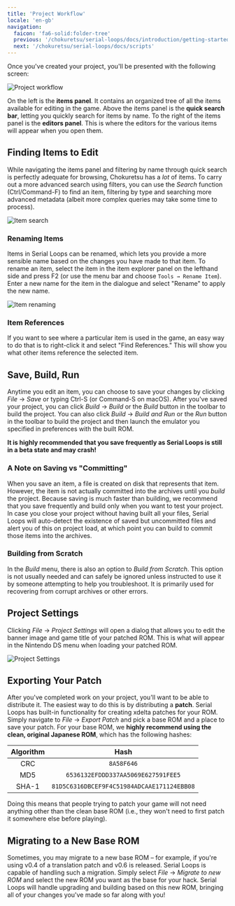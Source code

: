 ```yaml
---
title: 'Project Workflow'
locale: 'en-gb'
navigation:
  faicon: 'fa6-solid:folder-tree'
  previous: '/chokuretsu/serial-loops/docs/introduction/getting-started'
  next: '/chokuretsu/serial-loops/docs/scripts'
---
```


Once you've created your project, you'll be presented with the following screen:

![Project workflow](/images/chokuretsu/serial-loops/project-workflow.png)

On the left is the **items panel**. It contains an organized tree of all the items available for editing in the game. Above the items panel is the **quick search bar**, letting you quickly search for items by name. To the right of the items panel is the **editors panel**. This is where the editors for the various items will appear when you open them.

## Finding Items to Edit
While navigating the items panel and filtering by name through quick search is perfectly adequate for browsing, Chokuretsu has a _lot_ of items. To carry out a more advanced search using filters, you can use the _Search_ function (Ctrl/Command-F) to find an item, filtering by type and searching more advanced metadata (albeit more complex queries may take some time to process).

![Item search](/images/chokuretsu/serial-loops/item-search.png)

### Renaming Items
Items in Serial Loops can be renamed, which lets you provide a more sensible name based on the changes you have made to that item. To rename an item, select the item in the item explorer panel on the lefthand side and press F2 (or use the menu bar and choose `Tools → Rename Item`). Enter a new name for the item in the dialogue and select "Rename" to apply the new name.

![Item renaming](/images/chokuretsu/serial-loops/item-renaming.png)

### Item References
If you want to see where a particular item is used in the game, an easy way to do that is to right-click it and select "Find References." This will show
you what other items reference the selected item.

## Save, Build, Run
Anytime you edit an item, you can choose to save your changes by clicking _File_ &rarr; _Save_ or typing Ctrl-S (or Command-S on macOS). After you've saved your project, you can click _Build_ &rarr; _Build_ or the _Build_ button in the toolbar to build the project. You can also click _Build_ &rarr; _Build and Run_ or the _Run_ button in the toolbar to build the project and then launch the emulator you specified in preferences with the built ROM.

**It is highly recommended that you save frequently as Serial Loops is still in a beta state and may crash!**

### A Note on Saving vs "Committing"
When you save an item, a file is created on disk that represents that item. However, the item is not actually committed into the archives until you 
_build_ the project. Because saving is much faster than building, we recommend that you save frequently and build only when you want to test your project.
In case you close your project without having built all your files, Serial Loops will auto-detect the existence of saved but uncommitted files and alert
you of this on project load, at which point you can build to commit those items into the archives.

### Building from Scratch
In the _Build_ menu, there is also an option to _Build from Scratch_. This option is not usually needed and can safely be ignored unless instructed to
use it by someone attempting to help you troubleshoot. It is primarily used for recovering from corrupt archives or other errors.

## Project Settings
Clicking _File_ &rarr; _Project Settings_ will open a dialog that allows you to edit the banner image and game title of your patched ROM. This is what
will appear in the Nintendo DS menu when loading your patched ROM.

![Project Settings](/images/chokuretsu/serial-loops/project-settings.png)

## Exporting Your Patch
After you've completed work on your project, you'll want to be able to distribute it. The easiest way to do this is by distributing a **patch**.
Serial Loops has built-in functionality for creating xdelta patches for your ROM. Simply navigate to _File_ &rarr; _Export Patch_ and pick a base
ROM and a place to save your patch. For your base ROM, we **highly recommend using the clean, original Japanese ROM**, which has the following hashes:

| Algorithm | Hash |
|:---------:|:----:|
| CRC | `8A58F646` |
| MD5 | `6536132EFDDD337AA5069E627591FEE5` |
| SHA-1 | `81D5C6316DBCEF9F4C51984ADCAAE171124EBB08` |

Doing this means that people trying to patch your game will not need anything other than the clean base ROM (i.e., they won't need to first patch
it somewhere else before playing).

## Migrating to a New Base ROM
Sometimes, you may migrate to a new base ROM &ndash; for example, if you're using v0.4 of a translation patch and v0.6 is released. Serial Loops is
capable of handling such a migration. Simply select _File_ &rarr; _Migrate to new ROM_ and select the new ROM you want as the base for your hack.
Serial Loops will handle upgrading and building based on this new ROM, bringing all of your changes you've made so far along with you!